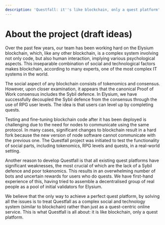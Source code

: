 ```yaml
---
description: 'Questfall: it''s like blockchain, only a quest platform'
---
```


# About the project (draft ideas)

Over the past few years, our team has been working hard on the Elysium blockchain, which, like any other blockchain, is a complex system involving not only code, but also human interaction, implying various psychological aspects. This inseparable combination of social and technological factors makes blockchain, according to many experts, one of the most complex IT systems in the world.

The social aspect of any blockchain consists of tokenomics and consensus. However, upon closer examination, it appears that the canonical Proof of Work consensus includes the Sybil defence. In Elysium, we have successfully decoupled the Sybil defence from the consensus through the use of RPG user levels. The idea is that users can level up by completing quests.

Testing and fine-tuning blockchain code after it has been deployed is challenging due to the need for nodes to communicate using the same protocol. In many cases, significant changes to blockchain result in a hard fork because the new version of node software cannot communicate with the previous one. The Questfall project was initiated to test the functionality of social parts, including tokenomics, RPG levels and quests, in a real-world setting.

Another reason to develop Questfall is that all existing quest platforms have significant weaknesses, the most crucial of which are the lack of a Sybil defence and poor tokenomics. This results in an overwhelming number of bots and uncertain rewards for users who do quests. We have first-hand experience of this, having tried to assemble a decentralised group of real people as a pool of initial validators for Elysium.

We believe that the only way to achieve a perfect quest platform, by solving all the issues is to treat Questfall as a complex social and technology system (similar to blockchain) rather than just as a quest-centric online service. This is what Questfall is all about: it is like blockchain, only a quest platform.
